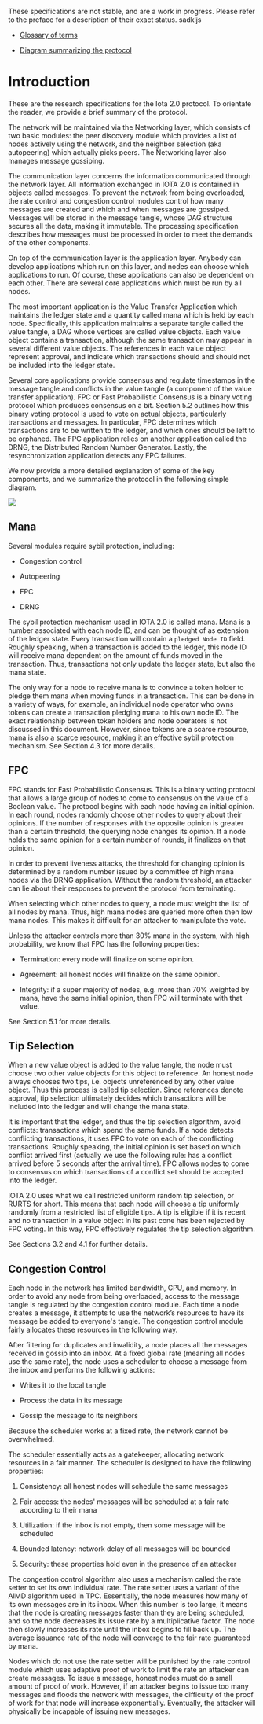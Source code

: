 

These specifications are not stable, and are a work in progress.  Please refer to the preface for a description of their exact status. sadkljs


  
-   [Glossary of terms](https://docs.google.com/document/d/1Ak8NT9e9NFQIrXahYmlgj_FLH7mMT5NR4rlTwczfQSE/edit#heading=h.h27luwpmebto)
    
-   [Diagram summarizing the protocol](https://drive.google.com/file/d/1DS5lUas9URTYwspkBl5nlp80R2opE5fC/view?usp=sharing)
    


# Introduction

  

These are the research specifications for the Iota 2.0 protocol. To orientate the reader, we provide a brief summary of the protocol.

  

The network will be maintained via the Networking layer, which consists of two basic modules: the peer discovery module which provides a list of nodes actively using the network, and the neighbor selection (aka autopeering) which actually picks peers. The Networking layer also manages message gossiping.

  

  

The communication layer concerns the information communicated through the network layer. All information exchanged in IOTA 2.0 is contained in objects called messages. To prevent the network from being overloaded, the rate control and congestion control modules control how many messages are created and which and when messages are gossiped. Messages will be stored in the message tangle, whose DAG structure secures all the data, making it immutable. The processing specification describes how messages must be processed in order to meet the demands of the other components.

  

  

On top of the communication layer is the application layer. Anybody can develop applications which run on this layer, and nodes can choose which applications to run. Of course, these applications can also be dependent on each other. There are several core applications which must be run by all nodes.

  

The most important application is the Value Transfer Application which maintains the ledger state and a quantity called mana which is held by each node. Specifically, this application maintains a separate tangle called the value tangle, a DAG whose vertices are called value objects. Each value object contains a transaction, although the same transaction may appear in several different value objects. The references in each value object represent approval, and indicate which transactions should and should not be included into the ledger state.

  

  

Several core applications provide consensus and regulate timestamps in the message tangle and conflicts in the value tangle (a component of the value transfer application). FPC or Fast Probabilistic Consensus is a binary voting protocol which produces consensus on a bit. Section 5.2 outlines how this binary voting protocol is used to vote on actual objects, particularly transactions and messages. In particular, FPC determines which transactions are to be written to the ledger, and which ones should be left to be orphaned. The FPC application relies on another application called the DRNG, the Distributed Random Number Generator. Lastly, the resynchronization application detects any FPC failures.

  

We now provide a more detailed explanation of some of the key components, and we summarize the protocol in the following simple diagram.

![](https://lh6.googleusercontent.com/59VBlXAANn8ccxjsUAsTsErt1HQmlbok20bGyUP1qycVnIg0Q37ba-n6GNWwKUxSTa_qNI-dO4EfpCfZ0bh2QclgxXFyPhwsajdUTWLufsKa7sFVbAXbTo8_7pS5yJLNWhgmIRis)

  

## Mana

  

Several modules require sybil protection, including:

- Congestion control

- Autopeering

- FPC

- DRNG

  

The sybil protection mechanism used in IOTA 2.0 is called mana. Mana is a number associated with each node ID, and can be thought of as extension of the ledger state. Every transaction will contain a `pledged Node ID` field. Roughly speaking, when a transaction is added to the ledger, this node ID will receive mana dependent on the amount of funds moved in the transaction. Thus, transactions not only update the ledger state, but also the mana state.

  

The only way for a node to receive mana is to convince a token holder to pledge them mana when moving funds in a transaction. This can be done in a variety of ways, for example, an individual node operator who owns tokens can create a transaction pledging mana to his own node ID. The exact relationship between token holders and node operators is not discussed in this document. However, since tokens are a scarce resource, mana is also a scarce resource, making it an effective sybil protection mechanism. See Section 4.3 for more details.

  

## FPC

  

FPC stands for Fast Probabilistic Consensus. This is a binary voting protocol that allows a large group of nodes to come to consensus on the value of a Boolean value. The protocol begins with each node having an initial opinion. In each round, nodes randomly choose other nodes to query about their opinions. If the number of responses with the opposite opinion is greater than a certain threshold, the querying node changes its opinion. If a node holds the same opinion for a certain number of rounds, it finalizes on that opinion.

  

In order to prevent liveness attacks, the threshold for changing opinion is determined by a random number issued by a committee of high mana nodes via the DRNG application. Without the random threshold, an attacker can lie about their responses to prevent the protocol from terminating.

  

When selecting which other nodes to query, a node must weight the list of all nodes by mana. Thus, high mana nodes are queried more often then low mana nodes. This makes it difficult for an attacker to manipulate the vote.

  

Unless the attacker controls more than 30% mana in the system, with high probability, we know that FPC has the following properties:

- Termination: every node will finalize on some opinion.

- Agreement: all honest nodes will finalize on the same opinion.

- Integrity: if a super majority of nodes, e.g. more than 70% weighted by mana, have the same initial opinion, then FPC will terminate with that value.

  

See Section 5.1 for more details.

  

## Tip Selection

  

When a new value object is added to the value tangle, the node must choose two other value objects for this object to reference. An honest node always chooses two tips, i.e. objects unreferenced by any other value object. Thus this process is called tip selection. Since references denote approval, tip selection ultimately decides which transactions will be included into the ledger and will change the mana state.

  

It is important that the ledger, and thus the tip selection algorithm, avoid conflicts: transactions which spend the same funds. If a node detects conflicting transactions, it uses FPC to vote on each of the conflicting transactions. Roughly speaking, the initial opinion is set based on which conflict arrived first (actually we use the following rule: has a conflict arrived before 5 seconds after the arrival time). FPC allows nodes to come to consensus on which transactions of a conflict set should be accepted into the ledger.

  

IOTA 2.0 uses what we call restricted uniform random tip selection, or RURTS for short. This means that each node will choose a tip uniformly randomly from a restricted list of eligible tips. A tip is eligible if it is recent and no transaction in a value object in its past cone has been rejected by FPC voting. In this way, FPC effectively regulates the tip selection algorithm.

  

See Sections 3.2 and 4.1 for further details.

  

## Congestion Control

  

Each node in the network has limited bandwidth, CPU, and memory. In order to avoid any node from being overloaded, access to the message tangle is regulated by the congestion control module. Each time a node creates a message, it attempts to use the network’s resources to have its message be added to everyone's tangle. The congestion control module fairly allocates these resources in the following way.

  

After filtering for duplicates and invalidity, a node places all the messages received in gossip into an inbox. At a fixed global rate (meaning all nodes use the same rate), the node uses a scheduler to choose a message from the inbox and performs the following actions:

- Writes it to the local tangle
- Process the data in its message

- Gossip the message to its neighbors

Because the scheduler works at a fixed rate, the network cannot be overwhelmed.

  

The scheduler essentially acts as a gatekeeper, allocating network resources in a fair manner. The scheduler is designed to have the following properties:

1. Consistency: all honest nodes will schedule the same messages

2. Fair access: the nodes' messages will be scheduled at a fair rate according to their mana

3. Utilization: if the inbox is not empty, then some message will be scheduled

4. Bounded latency: network delay of all messages will be bounded

5. Security: these properties hold even in the presence of an attacker

  

The congestion control algorithm also uses a mechanism called the rate setter to set its own individual rate. The rate setter uses a variant of the AIMD algorithm used in TPC. Essentially, the node measures how many of its own messages are in its inbox. When this number is too large, it means that the node is creating messages faster than they are being scheduled, and so the node decreases its issue rate by a multiplicative factor. The node then slowly increases its rate until the inbox begins to fill back up. The average issuance rate of the node will converge to the fair rate guaranteed by mana.

  

Nodes which do not use the rate setter will be punished by the rate control module which uses adaptive proof of work to limit the rate an attacker can create messages. To issue a message, honest nodes must do a small amount of proof of work. However, if an attacker begins to issue too many messages and floods the network with messages, the difficulty of the proof of work for that node will increase exponentially. Eventually, the attacker will physically be incapable of issuing new messages.
<!--stackedit_data:
eyJoaXN0b3J5IjpbMTAxNzY4MTI2NywtMTE2MjExOTg5LDE2NT
QxOTk1OTcsMjMzNDA5NDEzLDkyOTE2MjA3NCwyMDIxMzYxMjk4
LDYzOTc5ODEzNywtMTEwMzQ3MDcwMCwtMjEyNDAxOTg1LDE0Nz
gyNjMxODEsLTEzNjEzMzU5MTAsNjE5MjMzNTUxLC0xMTcyMTUz
NzYxLDIwOTMwOTg2NjQsNDY5MDI0ODQyLC03MDkxNzY3NDIsNT
I2MDA3NzAyLC0yMjYxMjY4NjksLTQxMTA1NDYzNiwtMTIzODg0
NTc5Ml19
-->